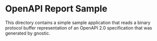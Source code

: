 # OpenAPI Report Sample

This directory contains a simple sample application that reads a binary
protocol buffer representation of an OpenAPI 2.0 specification that
was generated by gnostic.
